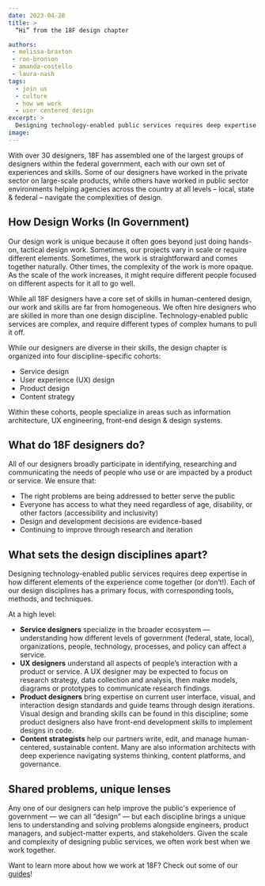 ```yaml
---
date: 2023-04-20
title: >
  “Hi” from the 18F design chapter

authors:
 - melissa-braxton
 - ron-bronson
 - amanda-costello
 - laura-nash 
tags:
  - join us
  - culture
  - how we work
  - user centered design
excerpt: >
  Designing technology-enabled public services requires deep expertise in how different elements of the experience come together (or don’t!).  The 18F design chapter comprises four discipline-specific cohorts — service design, user experience (UX) design, product design, and content strategy — each of which has a primary focus, with corresponding tools, methods, and techniques."
image: 
---
```


With over 30 designers, 18F has assembled one of the largest groups of designers within the federal government, each with our own set of experiences and skills. Some of our designers have worked in the private sector on large-scale products, while others have worked in public sector environments helping agencies across the country at all levels – local, state & federal – navigate the complexities of design. 

## How Design Works (In Government) 
Our design work is unique because it often goes beyond just doing hands-on, tactical design work. Sometimes, our projects vary in scale or require different elements. Sometimes, the work is straightforward and comes together naturally. Other times, the complexity of the work is more opaque. As the scale of the work increases, it might require different people focused on different aspects for it all to go well.

While all 18F designers have a core set of skills in human-centered design, our work and skills are far from homogeneous. We often hire designers who are skilled in more than one design discipline. Technology-enabled public services are complex, and require different types of complex humans to pull it off. 

While our designers are diverse in their skills, the design chapter is organized into four discipline-specific cohorts: 
 - Service design 
 - User experience (UX) design
 - Product design
 - Content strategy

Within these cohorts, people specialize in areas such as information architecture, UX engineering, front-end design & design systems. 

## What do 18F designers do? 
All of our designers broadly participate in identifying, researching and communicating the needs of people who use or are impacted by a product or service. We ensure that:
 - The right problems are being addressed to better serve the public
 - Everyone has access to what they need regardless of age, disability, or other factors (accessibility and inclusivity)
 - Design and development decisions are evidence-based
 - Continuing to improve through research and iteration  

## What sets the design disciplines apart?
Designing technology-enabled public services requires deep expertise in how different elements of the experience come together (or don’t!).  Each of our design disciplines has a primary focus, with corresponding tools, methods, and techniques.

At a high level:
 - **Service designers** specialize in the broader ecosystem — understanding how different levels of government (federal, state, local), organizations, people, technology, processes, and policy can affect a service. 
 - **UX designers** understand all aspects of people’s interaction with a product or service. A UX designer may be expected to focus on research strategy, data collection and analysis, then make models, diagrams or prototypes to communicate research findings.
 - **Product designers**  bring expertise on current user interface, visual, and interaction design standards and guide teams through design iterations. Visual design and branding skills can be found in this discipline; some product designers also have front-end development skills to implement designs in code.
- **Content strategists** help our partners write, edit, and manage human-centered, sustainable content. Many are also information architects with deep experience navigating systems thinking, content platforms, and  governance. 

## Shared problems, unique lenses
Any one of our designers can help improve the public's experience of government — we can all “design” — but each discipline brings a unique lens to understanding and solving problems alongside engineers, product managers, and subject-matter experts, and stakeholders.  Given the scale and complexity of designing  public services, we often work best when we work together.

Want to learn more about how we work at 18F? Check out some of our [guides](https://18f.gsa.gov/guides/)!
